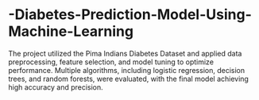 # -Diabetes-Prediction-Model-Using-Machine-Learning
 The project utilized the Pima Indians Diabetes Dataset and applied data preprocessing, feature selection, and model tuning to optimize performance. Multiple algorithms, including logistic regression, decision trees, and random forests, were evaluated, with the final model achieving high accuracy and precision.
